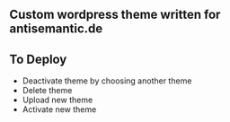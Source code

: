 Custom wordpress theme written for antisemantic.de
---


To Deploy
---

 * Deactivate theme by choosing another theme
 * Delete theme
 * Upload new theme
 * Activate new theme